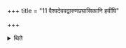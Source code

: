 +++
title = "11 वैश्वदेववद्वारुणप्रघासिकानि हवींषि"

+++

<details><summary>थिते</summary>

11. The oblations of Varuṇapraghāsa (should be offered) in the same manner as those of the Vaiśvadeva.  

[^1]: See 4 and 5.  
</details>
